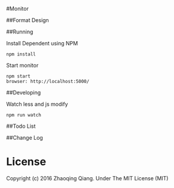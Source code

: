 #Monitor

##Format Design

##Running

Install Dependent using NPM
```
npm install
```

Start monitor
```
npm start
browser: http://localhost:5000/
```

##Developing

Watch less and js modify
```
npm run watch
```

##Todo List

##Change Log

# License

Copyright (c) 2016 Zhaoqing Qiang. Under The MIT License (MIT)